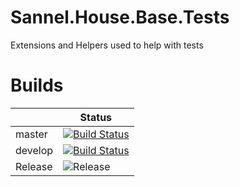 # Sannel.House.Base.Tests
Extensions and Helpers used to help with tests

# Builds

||Status|
|--|--|
|master|[![Build Status](https://dev.azure.com/SannelHouse/House%20Builds/_apis/build/status/House/Base.Tests?branchName=master)](https://dev.azure.com/SannelHouse/House%20Builds/_build/latest?definitionId=21&branchName=master)|
|develop|[![Build Status](https://dev.azure.com/SannelHouse/House%20Builds/_apis/build/status/House/Base.Tests?branchName=develop)](https://dev.azure.com/SannelHouse/House%20Builds/_build/latest?definitionId=21&branchName=develop)|
|Release|![Release](https://vsrm.dev.azure.com/SannelHouse/_apis/public/Release/badge/86b07db9-9ed4-4c59-845b-494cffefe9c9/17/25)|
